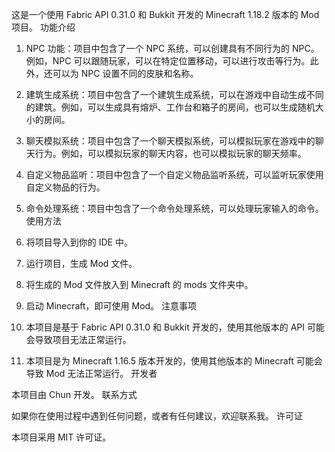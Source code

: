 

这是一个使用 Fabric API 0.31.0 和 Bukkit 开发的 Minecraft 1.18.2 版本的 Mod 项目。
功能介绍

1. NPC 功能：项目中包含了一个 NPC 系统，可以创建具有不同行为的 NPC。例如，NPC 可以跟随玩家，可以在特定位置移动，可以进行攻击等行为。此外，还可以为 NPC 设置不同的皮肤和名称。

2. 建筑生成系统：项目中包含了一个建筑生成系统，可以在游戏中自动生成不同的建筑。例如，可以生成具有熔炉、工作台和箱子的房间，也可以生成随机大小的房间。

3. 聊天模拟系统：项目中包含了一个聊天模拟系统，可以模拟玩家在游戏中的聊天行为。例如，可以模拟玩家的聊天内容，也可以模拟玩家的聊天频率。

4. 自定义物品监听：项目中包含了一个自定义物品监听系统，可以监听玩家使用自定义物品的行为。

5. 命令处理系统：项目中包含了一个命令处理系统，可以处理玩家输入的命令。
使用方法

1. 将项目导入到你的 IDE 中。
2. 运行项目，生成 Mod 文件。
3. 将生成的 Mod 文件放入到 Minecraft 的 mods 文件夹中。
4. 启动 Minecraft，即可使用 Mod。
注意事项

1. 本项目是基于 Fabric API 0.31.0 和 Bukkit 开发的，使用其他版本的 API 可能会导致项目无法正常运行。
2. 本项目是为 Minecraft 1.16.5 版本开发的，使用其他版本的 Minecraft 可能会导致 Mod 无法正常运行。
开发者

本项目由 Chun 开发。
联系方式

如果你在使用过程中遇到任何问题，或者有任何建议，欢迎联系我。
许可证

本项目采用 MIT 许可证。
